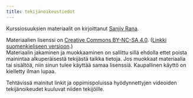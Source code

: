 ```yaml
---
title: tekijänoikeustiedot
---
```


Kurssiosuuksien materiaalit on kirjoittanut <a href="https://sanjiv.info/">Sanjiv Rana</a>.  
       
Materiaalien lisenssi on <a href="https://creativecommons.org/licenses/by-nc-sa/4.0/deed.en">Creative Commons BY-NC-SA 4.0</a>. (<a href="https://creativecommons.org/licenses/by-nc-sa/4.0/deed.fi">Linkki suomenkieliseen versioon</a>.)  
Materiaalin jakaminen ja muokkaaminen on sallittu sillä ehdolla ettet poista mainintaa alkuperäisestä tekijästä taikka tietoja. Jos muokkaat materiaalia tai sisältöä, niin sinun tulee käyttää samaa lisenssiä. Kaupallinen käyttö on kielletty ilman lupaa.

Tehtävissä mainitut linkit ja oppimispoluissa hyödynnettyjen videoiden tekijänoikeudet kuuluvat niiden tekijöille.